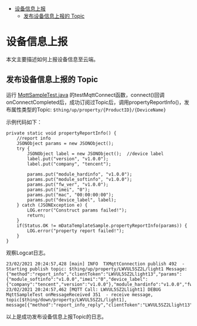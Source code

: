 * [设备信息上报](#设备信息上报)
  * [发布设备信息上报的 Topic ](#发布设备信息上报的-Topic)

# 设备信息上报

本文主要描述如何上报设备信息至云端。

## 发布设备信息上报的 Topic 

运行 [MqttSampleTest.java](../src/test/java/com/tencent/iot/explorer/device/java/core/mqtt/MqttSampleTest.java) 的testMqttConnect函数，connect()回调onConnectCompleted后，成功订阅过Topic后，调用propertyReportInfo()，发布属性类型的Topic:
`$thing/up/property/{ProductID}/{DeviceName}` 

示例代码如下：
```
private static void propertyReportInfo() {
    //report info
    JSONObject params = new JSONObject();
    try {
        JSONObject label = new JSONObject();  //device label
        label.put("version", "v1.0.0");
        label.put("company", "tencent");
    
        params.put("module_hardinfo", "v1.0.0");
        params.put("module_softinfo", "v1.0.0");
        params.put("fw_ver", "v1.0.0");
        params.put("imei", "0");
        params.put("mac", "00:00:00:00");
        params.put("device_label", label);
    } catch (JSONException e) {
        LOG.error("Construct params failed!");
        return;
    }
    if(Status.OK != mDataTemplateSample.propertyReportInfo(params)) {
        LOG.error("property report failed!");
    } 
}
```

观察Logcat日志。
```
23/02/2021 20:24:57,428 [main] INFO  TXMqttConnection publish 492  - Starting publish topic: $thing/up/property/LWVUL5SZ2L/light1 Message: {"method":"report_info","clientToken":"LWVUL5SZ2Llight13","params":{"module_softinfo":"v1.0.0","imei":"0","device_label":{"company":"tencent","version":"v1.0.0"},"module_hardinfo":"v1.0.0","fw_ver":"v1.0.0","mac":"00:00:00:00"}}
23/02/2021 20:24:57,462 [MQTT Call: LWVUL5SZ2Llight1] DEBUG MqttSampleTest onMessageReceived 351  - receive message, topic[$thing/down/property/LWVUL5SZ2L/light1], message[{"method":"report_info_reply","clientToken":"LWVUL5SZ2Llight13","code":0,"status":"success"}]
```
以上是成功发布设备信息上报Topic的日志。

